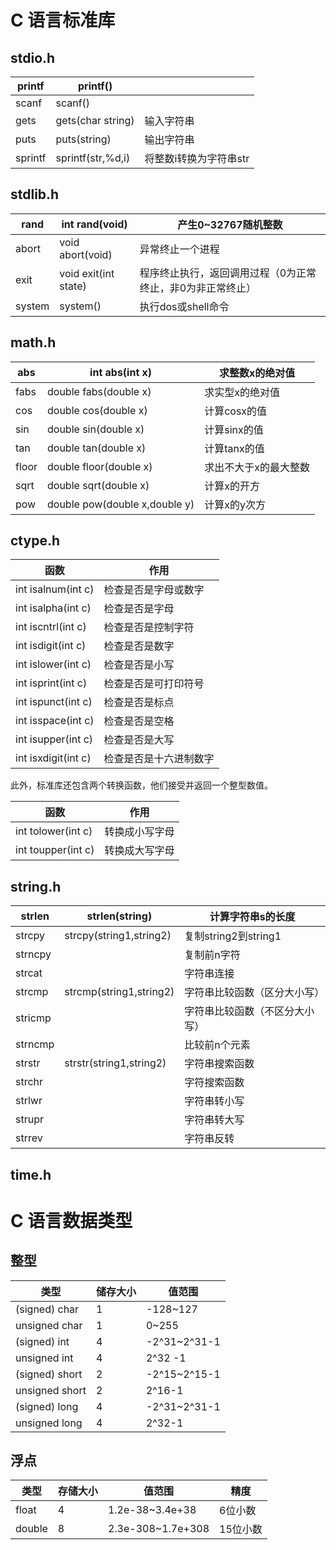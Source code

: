 # C 语言标准库

## stdio.h

| printf  | printf()          |               |
| ------- | ----------------- | ------------- |
| scanf   | scanf()           |               |
| gets    | gets(char string) | 输入字符串         |
| puts    | puts(string)      | 输出字符串         |
| sprintf | sprintf(str,%d,i) | 将整数i转换为字符串str |

## stdlib.h

| rand   | int rand(void)       | 产生0~32767随机整数                  |
| ------ | -------------------- | ------------------------------ |
| abort  | void abort(void)     | 异常终止一个进程                       |
| exit   | void exit(int state) | 程序终止执行，返回调用过程（0为正常终止，非0为非正常终止） |
| system | system()             | 执行dos或shell命令                  |

## math.h

| abs   | int abs(int x)                | 求整数x的绝对值    |
| ----- | ----------------------------- | ----------- |
| fabs  | double fabs(double x)         | 求实型x的绝对值    |
| cos   | double cos(double x)          | 计算cosx的值    |
| sin   | double sin(double x)          | 计算sinx的值    |
| tan   | double tan(double x)          | 计算tanx的值    |
| floor | double floor(double x)        | 求出不大于x的最大整数 |
| sqrt  | double sqrt(double x)         | 计算x的开方      |
| pow   | double pow(double x,double y) | 计算x的y次方     |

## ctype.h

| 函数                  | 作用          |
| ------------------- | ----------- |
| int isalnum(int c)  | 检查是否是字母或数字  |
| int isalpha(int c)  | 检查是否是字母     |
| int iscntrl(int c)  | 检查是否是控制字符   |
| int isdigit(int c)  | 检查是否是数字     |
| int islower(int c)  | 检查是否是小写     |
| int isprint(int c)  | 检查是否是可打印符号  |
| int ispunct(int c)  | 检查是否是标点     |
| int isspace(int c)  | 检查是否是空格     |
| int isupper(int c)  | 检查是否是大写     |
| int isxdigit(int c) | 检查是否是十六进制数字 |

此外，标准库还包含两个转换函数，他们接受并返回一个整型数值。

| 函数                 | 作用      |
| ------------------ | ------- |
| int tolower(int c) | 转换成小写字母 |
| int toupper(int c) | 转换成大写字母 |

## string.h

| strlen  | strlen(string)          | 计算字符串s的长度         |
| ------- | ----------------------- | ----------------- |
| strcpy  | strcpy(string1,string2) | 复制string2到string1 |
| strncpy |                         | 复制前n字符            |
| strcat  |                         | 字符串连接             |
| strcmp  | strcmp(string1,string2) | 字符串比较函数（区分大小写）    |
| stricmp |                         | 字符串比较函数（不区分大小写）   |
| strncmp |                         | 比较前n个元素           |
| strstr  | strstr(string1,string2) | 字符串搜索函数           |
| strchr  |                         | 字符搜索函数            |
| strlwr  |                         | 字符串转小写            |
| strupr  |                         | 字符串转大写            |
| strrev  |                         | 字符串反转             |

## time.h

# C 语言数据类型

## 整型

| 类型             | 储存大小 | 值范围          |
| -------------- | ---- | ------------ |
| (signed) char  | 1    | -128~127     |
| unsigned char  | 1    | 0~255        |
| (signed) int   | 4    | -2^31~2^31-1 |
| unsigned int   | 4    | 2^32 -1      |
| (signed) short | 2    | -2^15~2^15-1 |
| unsigned short | 2    | 2^16-1       |
| (signed) long  | 4    | -2^31~2^31-1 |
| unsigned long  | 4    | 2^32-1       |

## 浮点

| 类型     | 存储大小 | 值范围               | 精度    |
| ------ | ---- | ----------------- | ----- |
| float  | 4    | 1.2e-38~3.4e+38   | 6位小数  |
| double | 8    | 2.3e-308~1.7e+308 | 15位小数 |

